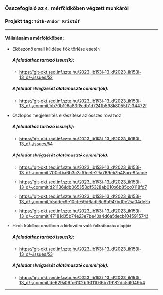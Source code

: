 ### Összefoglaló az `4.` mérföldkőben végzett munkáról

### Projekt tag: `Tóth-Andor Kristóf`

___

#### Vállalásaim a mérföldkőben: 

 - Elköszönő email küldése fiók törlése esetén

    ##### A feladathoz tartozó issue(k):

     - https://git-okt.sed.inf.szte.hu/2023_ib153i-13_d/2023_ib153i-13_d/-/issues/52

    ##### A feladat elvégzését alátámasztó commit(ok):

     - https://git-okt.sed.inf.szte.hu/2023_ib153i-13_d/2023_ib153i-13_d/-/commit/bb70b106a83f8cdb1d724fb598b8055f7c34472f

    
   
 - Oszlopos megjelenítés elkészítése az összes rovathoz

    ##### A feladathoz tartozó issue(k):

     - https://git-okt.sed.inf.szte.hu/2023_ib153i-13_d/2023_ib153i-13_d/-/issues/54

    ##### A feladat elvégzését alátámasztó commit(ok):

     - https://git-okt.sed.inf.szte.hu/2023_ib153i-13_d/2023_ib153i-13_d/-/commit/700cfba6b3c3af0cefe29a769eb7b48aee8facde

     - https://git-okt.sed.inf.szte.hu/2023_ib153i-13_d/2023_ib153i-13_d/-/commit/d21136ddb065853df5328ab010b6b85cc0118fd7

     - https://git-okt.sed.inf.szte.hu/2023_ib153i-13_d/2023_ib153i-13_d/-/commit/b5ddec9e10cfe59d6adb6c8b947bd0e25a04de5b

     - https://git-okt.sed.inf.szte.hu/2023_ib153i-13_d/2023_ib153i-13_d/-/commit/47181d35b74e23e7be43a4d6a5decb1045915742
   

   
 - Hírek küldése emailben a hírlevélre való feliratkozás alapján

   ##### A feladathoz tartozó issue(k):

     - https://git-okt.sed.inf.szte.hu/2023_ib153i-13_d/2023_ib153i-13_d/-/issues/53

   ##### A feladat elvégzését alátámasztó commit(ok):

     - https://git-okt.sed.inf.szte.hu/2023_ib153i-13_d/2023_ib153i-13_d/-/commit/de629a09fc6102bf6f11066b7f9182dc5df049b4
___
